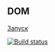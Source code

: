 ## DOM
[Запуск](https://github.com/Antikab/ahj-DOM/blob/main/src/index.html)


[![Build status](https://ci.appveyor.com/api/projects/status/90r9hfuh4ci7j7g3?svg=true)](https://ci.appveyor.com/project/Antikab/ahj-dom-8rhqq)

